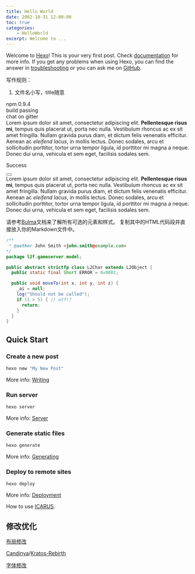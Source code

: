 ```yaml
---
title: Hello World
date: 2002-10-31 12:00:00
toc: true
categories: 
    - HelloWorld
excerpt: Welcome to ...
---
```

Welcome to [Hexo](https://hexo.io/)! This is your very first post. Check [documentation](https://hexo.io/docs/) for more info. If you get any problems when using Hexo, you can find the answer in [troubleshooting](https://hexo.io/docs/troubleshooting.html) or you can ask me on [GitHub](https://github.com/hexojs/hexo/issues).

写作规则：

1. 文件名小写，title随意

<div class="field is-grouped is-grouped-multiline">
  <div class="control">
    <div class="tags has-addons">
      <span class="tag is-dark">npm</span>
      <span class="tag is-info">0.9.4</span>
    </div>
  </div>

  <div class="control">
    <div class="tags has-addons">
      <span class="tag is-dark">build</span>
      <span class="tag is-success">passing</span>
    </div>
  </div>

  <div class="control">
    <div class="tags has-addons">
      <span class="tag is-dark">chat</span>
      <span class="tag is-primary">on gitter</span>
    </div>
  </div>
</div>

<article class="message is-info">
  <div class="message-body">
    Lorem ipsum dolor sit amet, consectetur adipiscing elit. <strong>Pellentesque risus mi</strong>, tempus quis placerat ut, porta nec nulla. Vestibulum rhoncus ac ex sit amet fringilla. Nullam gravida purus diam, et dictum <a>felis venenatis</a> efficitur. Aenean ac <em>eleifend lacus</em>, in mollis lectus. Donec sodales, arcu et sollicitudin porttitor, tortor urna tempor ligula, id porttitor mi magna a neque. Donec dui urna, vehicula et sem eget, facilisis sodales sem.
  </div>
</article>

<article class="message is-success">
  <div class="message-header">
    <p>Success</p>
    <button class="delete" aria-label="delete"></button>
  </div>
  <div class="message-body">
    Lorem ipsum dolor sit amet, consectetur adipiscing elit. <strong>Pellentesque risus mi</strong>, tempus quis placerat ut, porta nec nulla. Vestibulum rhoncus ac ex sit amet fringilla. Nullam gravida purus diam, et dictum <a>felis venenatis</a> efficitur. Aenean ac <em>eleifend lacus</em>, in mollis lectus. Donec sodales, arcu et sollicitudin porttitor, tortor urna tempor ligula, id porttitor mi magna a neque. Donec dui urna, vehicula et sem eget, facilisis sodales sem.
  </div>
</article>

请参考[Bulma](https://bulma.io/documentation/)文档来了解所有可选的元素和样式。 复制其中的HTML代码段并直接放入你的Markdown文件中。

```java
/**
 * @author John Smith <john.smith@example.com>
*/
package l2f.gameserver.model;

public abstract strictfp class L2Char extends L2Object {
  public static final Short ERROR = 0x0001;

  public void moveTo(int x, int y, int z) {
    _ai = null;
    log("Should not be called");
    if (1 > 5) { // wtf!?
      return;
    }
  }
}
```

## Quick Start

### Create a new post

``` bash
hexo new "My New Post"
```

More info: [Writing](https://hexo.io/docs/writing.html)

### Run server

``` bash
hexo server
```

More info: [Server](https://hexo.io/docs/server.html)

### Generate static files

``` bash
hexo generate
```

More info: [Generating](https://hexo.io/docs/generating.html)

### Deploy to remote sites

``` bash
hexo deploy
```

More info: [Deployment](https://hexo.io/docs/one-command-deployment.html)

How to use [ICARUS](https://ppoffice.github.io/hexo-theme-icarus/uncategorized/getting-started-with-icarus/).

## 修改优化

[布局修改](https://www.alphalxy.com/2019/03/customize-icarus/#%E6%96%87%E7%AB%A0%E9%A1%B5%E9%9D%A2%E4%B8%A4%E6%A0%8F%E5%B8%83%E5%B1%80)

[Candinya](https://github.com/Candinya)/[Kratos-Rebirth](https://github.com/Candinya/Kratos-Rebirth)

[字体修改](https://blakeneko.github.io/2021/07/28/Icarus4%E4%B8%BB%E9%A2%98%E8%87%AA%E5%AE%9A%E4%B9%89%E8%AE%B0%E5%BD%95/)
